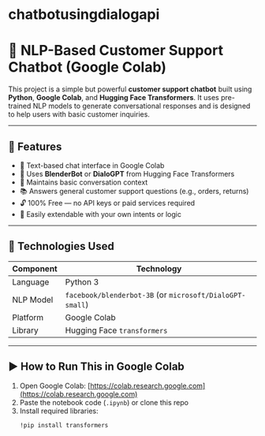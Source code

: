# chatbotusingdialogapi
# 🤖 NLP-Based Customer Support Chatbot (Google Colab)

This project is a simple but powerful **customer support chatbot** built using **Python**, **Google Colab**, and **Hugging Face Transformers**. It uses pre-trained NLP models to generate conversational responses and is designed to help users with basic customer inquiries.

---

## 📌 Features

- 💬 Text-based chat interface in Google Colab
- 🧠 Uses **BlenderBot** or **DialoGPT** from Hugging Face Transformers
- 🔁 Maintains basic conversation context
- 📚 Answers general customer support questions (e.g., orders, returns)
- 🔓 100% Free — no API keys or paid services required
- 🚀 Easily extendable with your own intents or logic

---

## 🔧 Technologies Used

| Component    | Technology                    |
|--------------|-------------------------------|
| Language     | Python 3                      |
| NLP Model    | `facebook/blenderbot-3B` (or `microsoft/DialoGPT-small`) |
| Platform     | Google Colab                  |
| Library      | Hugging Face `transformers`   |

---

## ▶️ How to Run This in Google Colab

1. Open Google Colab: [https://colab.research.google.com](https://colab.research.google.com)
2. Paste the notebook code (`.ipynb`) or clone this repo
3. Install required libraries:
   ```bash
   !pip install transformers
